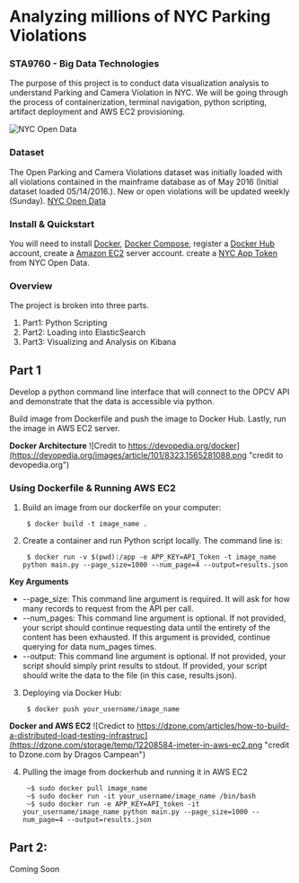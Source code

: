 # Analyzing millions of NYC Parking Violations
### STA9760 - Big Data Technologies
The purpose of this project is to conduct data visualization analysis to understand Parking and Camera Violation in NYC. We will be going through the process of containerization, terminal navigation, python scripting, artifact deployment and AWS EC2 provisioning. 

![NYC Open Data](https://data.cityofnewyork.us/api/assets/3FF54443-CD9C-4E56-8A20-8D2BD245BD1A?nyclogo300.png)

### Dataset
The Open Parking and Camera Violations dataset was initially loaded with all violations contained in the mainframe database as of May 2016 (Initial dataset loaded 05/14/2016.). New or open violations will be updated weekly (Sunday). [NYC Open Data](https://data.cityofnewyork.us/City-Government/O)

### Install & Quickstart
You will need to install [Docker](https://docs.docker.com/install/), [Docker Compose](https://docs.docker.com/compose/install/), register a [Docker Hub](https://hub.docker.com/) account, create a [Amazon EC2](https://aws.amazon.com/?nc1=h_ls) server account. create a [NYC App Token](https://data.cityofnewyork.us/login) from NYC Open Data.

### Overview
The project is broken into three parts. 
1. Part1: Python Scripting
2. Part2: Loading into ElasticSearch
3. Part3: Visualizing and Analysis on Kibana

## Part 1 
Develop a python command line interface that will connect to the OPCV API and demonstrate that the data is accessible via python. 

Build image from Dockerfile and push the image to Docker Hub. Lastly, run the image in AWS EC2 server.

**Docker Architecture**
![Credit to https://devopedia.org/docker](https://devopedia.org/images/article/101/8323.1565281088.png "credit to devopedia.org")
### Using Dockerfile & Running AWS EC2 
1. Build an image from our dockerfile on your computer:

        $ docker build -t image_name . 
        
2. Create a container and run Python script locally. The command line is:

        $ docker run -v $(pwd):/app -e APP_KEY=API_Token -t image_name python main.py --page_size=1000 --num_page=4 --output=results.json

**Key Arguments**
- --page_size: This command line argument is required. It will ask for how many records to request from the API per call.
- --num_pages: This command line argument is optional. If not provided, your script should continue requesting data until the entirety of the content has been exhausted. If this argument is provided, continue querying for data num_pages times.
- --output: This command line argument is optional. If not provided, your script should simply print results to stdout. If provided, your script should write the data to the file (in this case, results.json).
        
3. Deploying via Docker Hub:

        $ docker push your_username/image_name

**Docker and AWS EC2**
![Credict to https://dzone.com/articles/how-to-build-a-distributed-load-testing-infrastruc](https://dzone.com/storage/temp/12208584-jmeter-in-aws-ec2.png "credit to Dzone.com by Dragos Campean")

4. Pulling the image from dockerhub and running it in AWS EC2

        ~$ sudo docker pull image_name
        ~$ sudo docker run -it your_username/image_name /bin/bash
        ~$ sudo docker run -e APP_KEY=API_token -it your_username/image_name python main.py --page_size=1000 --num_page=4 --output=results.json

## Part 2:
Coming Soon
